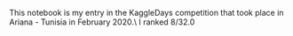 This notebook is my entry in the KaggleDays competition that took place in Ariana - Tunisia in February 2020.\ I ranked 8/32.0
